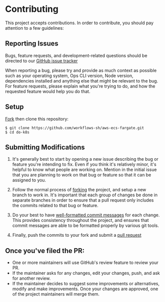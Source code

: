 # Contributing 

This project accepts contributions. In order to contribute, you should pay attention to a few guidelines:

## Reporting Issues

Bugs, feature requests, and development-related questions should be directed to our [GitHub issue tracker](https://github.com/workflows-sh/aws-ecs-fargate/issues)

When reporting a bug, please try and provide as much context as possible such as your operating system, Ops CLI version, Node version, dependencies installed and anything else that might be relevant to the bug. For feature requests, please explain what you're trying to do, and how the requested feature would help you do that.

## Setup

[Fork](https://github.com/workflows-sh/aws-ecs-fargate) then clone this repository:

```
$ git clone https://github.com/workflows-sh/aws-ecs-fargate.git
$ cd do-k8s
```

## Submitting Modifications

1. It's generally best to start by opening a new issue describing the bug or feature you're intending to fix. Even if you think it's relatively minor, it's helpful to know what people are working on. Mention in the initial issue that you are planning to work on that bug or feature so that it can be assigned to you.

2. Follow the normal process of [forking](https://docs.github.com/en/get-started/quickstart/fork-a-repo) the project, and setup a new branch to work in. It's important that each group of changes be done in separate branches in order to ensure that a pull request only includes the commits related to that bug or feature.

3. Do your best to have [well-formatted commit messages](https://tbaggery.com/2008/04/19/a-note-about-git-commit-messages.html) for each change. This provides consistency throughout the project, and ensures that commit messages are able to be formatted properly by various git tools.

4. Finally, push the commits to your fork and submit a [pull request](https://docs.github.com/en/pull-requests/collaborating-with-pull-requests/proposing-changes-to-your-work-with-pull-requests/creating-a-pull-request)


## Once you've filed the PR:

- One or more maintainers will use GitHub's review feature to review your PR.
- If the maintainer asks for any changes, edit your changes, push, and ask for another review.
- If the maintainer decides to suggest some improvements or alternatives, modify and make improvements. Once your changes are approved, one of the project maintainers will merge them.